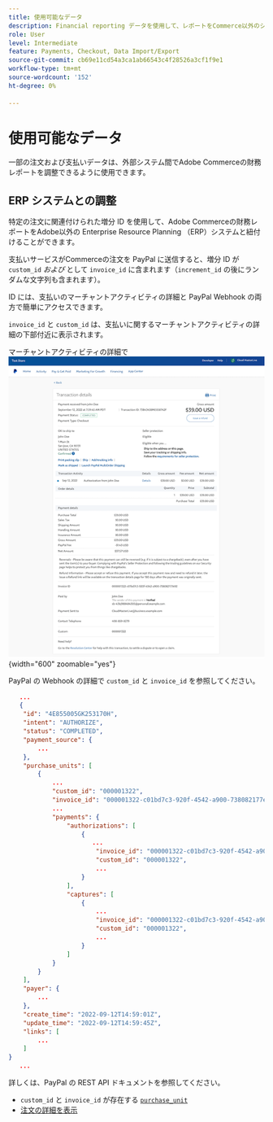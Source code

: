 ```yaml
---
title: 使用可能なデータ
description: Financial reporting データを使用して、レポートをCommerce以外のシステムと調整します。
role: User
level: Intermediate
feature: Payments, Checkout, Data Import/Export
source-git-commit: cb69e11cd54a3ca1ab66543c4f28526a3cf1f9e1
workflow-type: tm+mt
source-wordcount: '152'
ht-degree: 0%

---
```


# 使用可能なデータ

一部の注文および支払いデータは、外部システム間でAdobe Commerceの財務レポートを調整できるように使用できます。

## ERP システムとの調整

特定の注文に関連付けられた増分 ID を使用して、Adobe Commerceの財務レポートをAdobe以外の Enterprise Resource Planning （ERP）システムと紐付けることができます。

支払いサービスがCommerceの注文を PayPal に送信すると、増分 ID が `custom_id` _および_ として `invoice_id` に含まれます（`increment_id` の後にランダムな文字列も含まれます）。

ID には、支払いのマーチャントアクティビティの詳細と PayPal Webhook の両方で簡単にアクセスできます。

`invoice_id` と `custom_id` は、支払いに関するマーチャントアクティビティの詳細の下部付近に表示されます。

マーチャントアクティビティの詳細で ![`custom_id` 明する ](assets/merchant-activity-ids.png){width="600" zoomable="yes"}

PayPal の Webhook の詳細で `custom_id` と `invoice_id` を参照してください。

```json
   ...
   {
    "id": "4E855005GK253170H",
    "intent": "AUTHORIZE",
    "status": "COMPLETED",
    "payment_source": {
        ...
    },
    "purchase_units": [
        {
            ...
            "custom_id": "000001322",
            "invoice_id": "000001322-c01bd7c3-920f-4542-a900-738082177e92",
            ...
            "payments": {
                "authorizations": [
                    {
                       ...
                        "invoice_id": "000001322-c01bd7c3-920f-4542-a900-738082177e92",
                        "custom_id": "000001322",
                        ...
                    }
                ],
                "captures": [
                    {
                        ...
                        "invoice_id": "000001322-c01bd7c3-920f-4542-a900-738082177e92",
                        "custom_id": "000001322",
                        ...
                    }
                ]
            }
        }
    ],
    "payer": {
        ...
    },
    "create_time": "2022-09-12T14:59:01Z",
    "update_time": "2022-09-12T14:59:45Z",
    "links": [
        ...
    ]
}
   ...
```

詳しくは、PayPal の REST API ドキュメントを参照してください。

* `custom_id` と `invoice_id` が存在する [`purchase_unit`](https://developer.paypal.com/docs/api/orders/v2/#definition-purchase_unit)
* [ 注文の詳細を表示 ](https://developer.paypal.com/docs/api/orders/v2/#orders_get)
